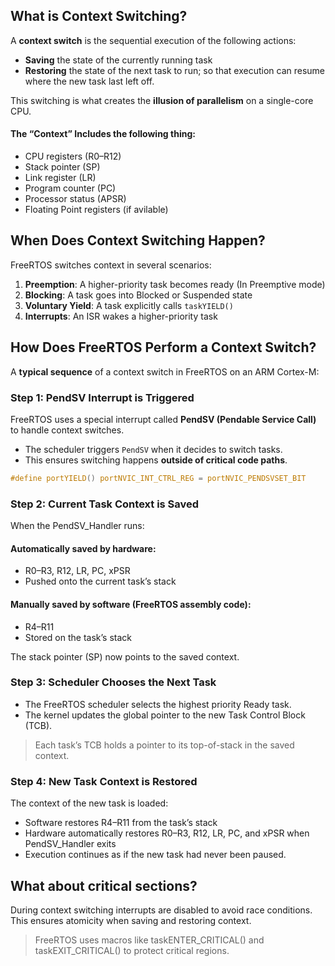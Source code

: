 ## What is Context Switching?

A **context switch** is the sequential execution of the following actions:

- **Saving** the state of the currently running task
- **Restoring** the state of the next task to run; so that execution can resume where the new task last left off.

This switching is what creates the **illusion of parallelism** on a single-core
CPU.

#### The “Context” Includes the following thing:

- CPU registers (R0–R12)
- Stack pointer (SP)
- Link register (LR)
- Program counter (PC)
- Processor status (APSR)
- Floating Point registers (if avilable)

## When Does Context Switching Happen?

FreeRTOS switches context in several scenarios:

1. **Preemption**: A higher-priority task becomes ready (In Preemptive mode)
2. **Blocking**: A task goes into Blocked or Suspended state
3. **Voluntary Yield**: A task explicitly calls `taskYIELD()`
4. **Interrupts**: An ISR wakes a higher-priority task

## How Does FreeRTOS Perform a Context Switch?

A **typical sequence** of a context switch in FreeRTOS on an ARM Cortex-M:

### Step 1: PendSV Interrupt is Triggered

FreeRTOS uses a special interrupt called **PendSV (Pendable Service Call)** to
handle context switches.

- The scheduler triggers `PendSV` when it decides to switch tasks.
- This ensures switching happens **outside of critical code paths**.

```c
#define portYIELD() portNVIC_INT_CTRL_REG = portNVIC_PENDSVSET_BIT
```

### Step 2: Current Task Context is Saved

When the PendSV_Handler runs:

#### Automatically saved by hardware:

- R0–R3, R12, LR, PC, xPSR
- Pushed onto the current task’s stack

#### Manually saved by software (FreeRTOS assembly code):

- R4–R11
- Stored on the task’s stack

The stack pointer (SP) now points to the saved context.

### Step 3: Scheduler Chooses the Next Task

- The FreeRTOS scheduler selects the highest priority Ready task.
- The kernel updates the global pointer to the new Task Control Block (TCB).

> Each task’s TCB holds a pointer to its top-of-stack in the saved context.

### Step 4: New Task Context is Restored

The context of the new task is loaded:

- Software restores R4–R11 from the task’s stack
- Hardware automatically restores R0–R3, R12, LR, PC, and xPSR when
  PendSV_Handler exits
- Execution continues as if the new task had never been paused.

## What about critical sections?

During context switching interrupts are disabled to avoid race conditions.
This ensures atomicity when saving and restoring context.

> FreeRTOS uses macros like taskENTER_CRITICAL() and taskEXIT_CRITICAL() to
> protect critical regions.
